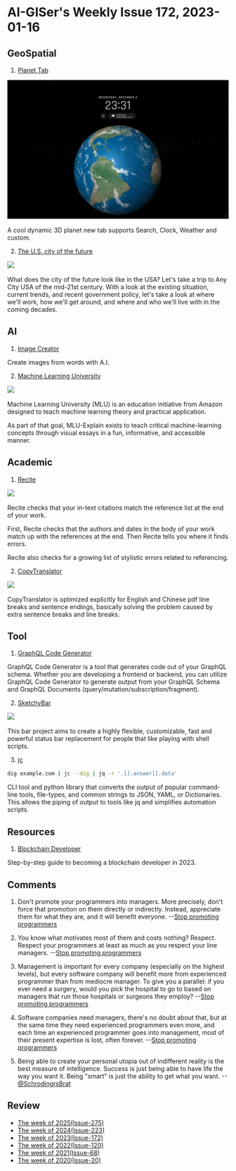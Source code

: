 # AI-GISer's Weekly Issue 172, 2023-01-16

## GeoSpatial

1. [Planet Tab](https://github.com/Haojen/planet-tab)

![](https://github.com/Haojen/planet-tab/raw/main/src/assets/macOS-earth.jpg)

A cool dynamic 3D planet new tab supports Search, Clock, Weather and custom.

2. [The U.S. city of the future](https://noahpinion.substack.com/p/the-us-city-of-the-future)

![](https://substackcdn.com/image/fetch/w_1456,c_limit,f_webp,q_auto:good,fl_progressive:steep/https%3A%2F%2Fbucketeer-e05bbc84-baa3-437e-9518-adb32be77984.s3.amazonaws.com%2Fpublic%2Fimages%2F8d9760cb-6347-47e2-bc3d-cd3e74583722_1600x953.png)

What does the city of the future look like in the USA? Let's take a trip to Any City USA of the mid-21st century. With a look at the existing situation, current trends, and recent government policy, let's take a look at where we'll work, how we'll get around, and where and who we'll live with in the coming decades.

## AI

1. [Image Creator](https://cn.bing.com/create)

Create images from words with A.I.

2. [Machine Learning University](https://mlu-explain.github.io/)

![](https://camo.githubusercontent.com/414c3a8e966b7498b5facf3e54bada00b83c9c8434900cacaaa189a6322bbcba/68747470733a2f2f63646e2e6265656b6b612e636f6d2f626c6f67696d672f61737365742f3230323230352f6267323032323035323530312e77656270)

Machine Learning University (MLU) is an education initiative from Amazon designed to teach machine learning theory and practical application.

As part of that goal, MLU-Explain exists to teach critical machine-learning concepts through visual essays in a fun, informative, and accessible manner.

## Academic

1. [Recite](https://reciteworks.com/)

![](https://picx.zhimg.com/80/v2-076a23d7b7e202a84bda57b604eae0f4_720w.webp?source=1940ef5c)

Recite checks that your in-text citations match the reference list at the end of your work.

First, Recite checks that the authors and dates in the body of your work match up with the references at the end. Then Recite tells you where it finds errors.

Recite also checks for a growing list of stylistic errors related to referencing.

2. [CopyTranslator](https://github.com/CopyTranslator/CopyTranslator)

![](https://camo.githubusercontent.com/ff2573dcc00dcf1e6bad1a4d268f2efb3e5efd8f773a4b67276ea369cd06af6a/68747470733a2f2f73312e617831782e636f6d2f323031382f30392f31332f6945694952782e706e67)

CopyTranslator is optimized explicitly for English and Chinese pdf line breaks and sentence endings, basically solving the problem caused by extra sentence breaks and line breaks.

## Tool

1. [GraphQL Code Generator ](https://github.com/dotansimha/graphql-code-generator)

GraphQL Code Generator is a tool that generates code out of your GraphQL schema. Whether you are developing a frontend or backend, you can utilize GraphQL Code Generator to generate output from your GraphQL Schema and GraphQL Documents (query/mutation/subscription/fragment).

2. [SketchyBar](https://github.com/FelixKratz/SketchyBar)

![](https://github.com/FelixKratz/SketchyBar/raw/master/images/example.png)

This bar project aims to create a highly flexible, customizable, fast and powerful status bar replacement for people that like playing with shell scripts.

3. [jc](https://kellyjonbrazil.github.io/jc/)

```zsh
dig example.com | jc --dig | jq -r '.[].answer[].data'
```

CLI tool and python library that converts the output of popular command-line tools, file-types, and common strings to JSON, YAML, or Dictionaries. This allows the piping of output to tools like jq and simplifies automation scripts.

## Resources

1. [Blockchain Developer](https://roadmap.sh/blockchain/)

Step-by-step guide to becoming a blockchain developer in 2023.

## Comments

1. Don't promote your programmers into managers. More precisely, don't force that promotion on them directly or indirectly. Instead, appreciate them for what they are, and it will benefit everyone.
   --[Stop promoting programmers](https://blog.steatoda.com/stop-promoting-programmers)

2. You know what motivates most of them and costs nothing? Respect. Respect your programmers at least as much as you respect your line managers.
   --[Stop promoting programmers](https://blog.steatoda.com/stop-promoting-programmers)

3. Management is important for every company (especially on the highest levels), but every software company will benefit more from experienced programmer than from mediocre manager. To give you a parallel: if you ever need a surgery, would you pick the hospital to go to based on managers that run those hospitals or surgeons they employ?
   --[Stop promoting programmers](https://blog.steatoda.com/stop-promoting-programmers)

4. Software companies need managers, there's no doubt about that, but at the same time they need experienced programmers even more, and each time an experienced programmer goes into management, most of their present expertise is lost, often forever.
   --[Stop promoting programmers](https://blog.steatoda.com/stop-promoting-programmers)

5. Being able to create your personal utopia out of indifferent reality is the best measure of intelligence. Success is just being able to have life the way you want it. Being "smart" is just the ability to get what you want.
   --[@SchrodingrsBrat](https://twitter.com/SchrodingrsBrat/status/1610723587497021440)

## Review

- [The week of 2025(Issue-275)](../2025/issue-275.md)
- [The week of 2024(Issue-223)](../2024/issue-223.md)
- [The week of 2023(Issue-172)](../2023/issue-172.md)
- [The week of 2022(Issue-120)](../2022/issue-120.md)
- [The week of 2021(Issue-68)](../2021/issue-68.md)
- [The week of 2020(Issue-20)](../2020/issue-20.md)
